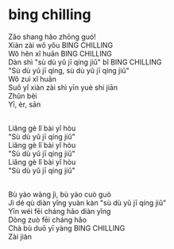 # bing chilling
Zǎo shang hǎo zhōng guó!<br>
Xiàn zài wǒ yǒu BING CHILLING<br>
Wǒ hěn xǐ huān BING CHILLING<br>
Dàn shì "sù dù yǔ jī qíng jiǔ" bǐ BING CHILLING<br>
"Sù dù yǔ jī qíng, sù dù yǔ jī qíng jiǔ"<br>
Wǒ zuì xǐ huān<br>
Suǒ yǐ xiàn zài shì yīn yuè shí jiān<br>
Zhǔn bèi<br>
Yī, èr, sān<br><br>

Liǎng gè lǐ bài yǐ hòu<br>
"Sù dù yǔ jī qíng jiǔ"<br>
Liǎng gè lǐ bài yǐ hòu<br>
"Sù dù yǔ jī qíng jiǔ"<br>
Liǎng gè lǐ bài yǐ hòu<br>
"Sù dù yǔ jī qíng jiǔ"<br><br>

Bù yào wàng jì, bù yào cuò guò<br>
Jì dé qù diàn yǐng yuàn kàn "sù dù yǔ jī qíng jiǔ"<br>
Yīn wéi fēi cháng hǎo diàn yǐng<br>
Dòng zuò fēi cháng hǎo<br>
Chà bù duō yī yàng BING CHILLING<br>
Zài jiàn <br>